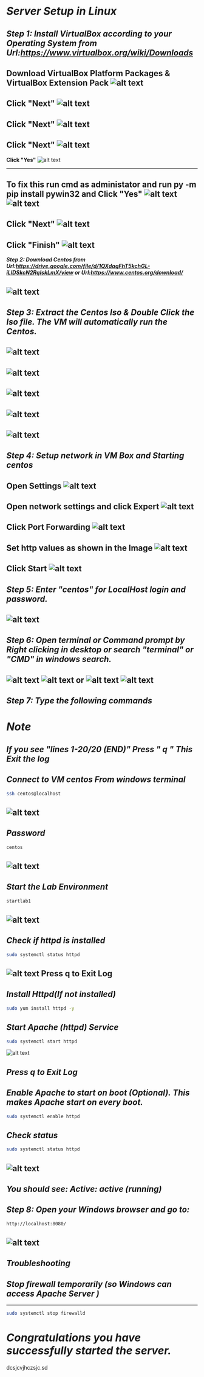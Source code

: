 # ***Server Setup in Linux***

***Step 1: Install VirtualBox according to your Operating System from Url:https://www.virtualbox.org/wiki/Downloads***
---
**Download VirtualBox Platform Packages \& VirtualBox Extension Pack**
![alt text](img/image.png)
---
**Click "Next"**
![alt text](img/image-3.png)
---
**Click "Next"**
![alt text](img/image-4.png)
---
**Click "Next"**
![alt text](img/image-17.png)
---
**Click "Yes"**
![alt text](img/image-18.png)

---

**To fix this run cmd as administator and run py -m pip install pywin32 and Click "Yes"**
![alt text](img/image-5.png)
![alt text](img/image-31.png)
---
**Click "Next"**
![alt text](img/image-6.png)
---
**Click "Finish"**
![alt text](img/image-7.png)
---
***Step 2: Download Centos from Url:https://drive.google.com/file/d/1QXdagFhT5kchGL-iLlDSkcN2RqIskLmX/view or Url:https://www.centos.org/download/***

![alt text](img/image-16.png)
---
***Step 3: Extract the Centos Iso \& Double Click the Iso file. The VM will automatically run the Centos.***
---
![alt text](img/image-1.png)
---
![alt text](img/image-2.png)
---
![alt text](img/image-8.png)
---
![alt text](img/image-24.png)
---
![alt text](img/image-19.png)
---
***Step 4: Setup network in VM Box and Starting centos***
---
**Open Settings**
![alt text](img/image-20.png)
---
**Open network settings and click Expert**
![alt text](img/image-21.png)
---
**Click Port Forwarding**
![alt text](img/image-22.png)
---
**Set http values as shown in the Image**
![alt text](img/image-23.png)
---
**Click Start**
![alt text](img/image-25.png)
---

***Step 5: Enter "centos" for LocalHost login and password.***
---
![alt text](img/image-10.png)
---

***Step 6: Open terminal or Command prompt by Right clicking in desktop or search "terminal" or "CMD" in windows search.***
---
![alt text](img/image-11.png)
![alt text](img/image-12.png)
**or**
![alt text](img/image-32.png)
![alt text](img/image-33.png)
---
***Step 7: Type the following commands***
---


# ***Note***

   ***If you see "lines 1-20/20 (END)" Press " q "***
   ***This Exit the log***
---


***Connect to VM centos From windows terminal***
---
```sh
ssh centos@localhost
```
![alt text](img/image-26.png)
---
***Password*** 
---
```sh
centos
```
![alt text](img/image-27.png)
---
***Start the Lab Environment*** 
---
```sh
startlab1
```
![alt text](img/image-13.png)
---

***Check if httpd is installed***
---
```sh
sudo systemctl status httpd
```
![alt text](img/image-28.png)
**Press q to Exit Log**
---

***Install Httpd(If not installed)***
---
```sh
sudo yum install httpd -y
```


***Start Apache (httpd) Service***
---
```sh
sudo systemctl start httpd
```
![alt text](img/image-29.png)

***Press q to Exit Log***
---

***Enable Apache to start on boot (Optional).***
***This makes Apache start on every boot.***
---
```sh
sudo systemctl enable httpd
```
***Check status***
---
```sh
sudo systemctl status httpd
```
![alt text](img/image-15.png)
---

***You should see:***
***Active: active (running)***
---

***Step 8: Open your Windows browser and go to:***
---
```sh
http://localhost:8080/
```
![alt text](img/image-14.png)
---

***Troubleshooting***
---
## *Stop firewall temporarily (so Windows can access Apache Server )*
---
```sh
sudo systemctl stop firewalld
```

***Congratulations you  have successfully started the server.***
===


dcsjcvjhczsjc.sd